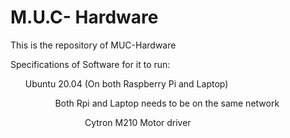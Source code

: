 # M.U.C- Hardware

This is the repository of MUC-Hardware<br>

Specifications of Software for it to run:<br>
<ul> Ubuntu 20.04 (On both Raspberry Pi and Laptop) <ul/>
<ul> Both Rpi and Laptop needs to be on the same network <ul/>
<ul> Cytron M210 Motor driver <ul>
